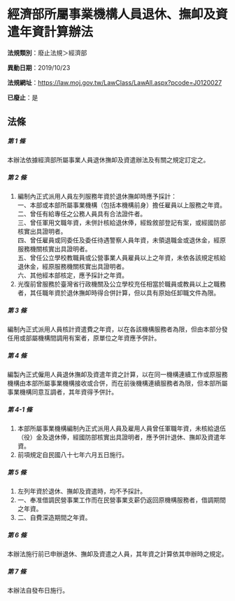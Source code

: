 # 經濟部所屬事業機構人員退休、撫卹及資遣年資計算辦法

**法規類別**：廢止法規＞經濟部

**異動日期**：2019/10/23  

**法規網址**：https://law.moj.gov.tw/LawClass/LawAll.aspx?pcode=J0120027

**已廢止**：是



## 法條
##### 第 1 條
本辦法依據經濟部所屬事業人員退休撫卹及資遣辦法及有關之規定訂定之。

##### 第 2 條
1. 編制內正式派用人員左列服務年資於退休撫卹時應予採計：  
一、本部或本部所屬事業機構（包括本機構前身）擔任雇員以上服務之年資。  
二、曾任有給專任之公務人員具有合法證件者。  
三、曾任軍用文職年資，未併計核給退休俸，經銓敘部登記有案，或經國防部核實出具證明者。  
四、曾任雇員或同委任及委任待遇警察人員年資，未領退職金或退休金，經原服務機關核實出具證明者。  
五、曾任公立學校教職員或公營事業人員雇員以上之年資，未依各該規定核給退休金，經原服務機關核實出具證明者。  
六、其他經本部核定，應予採計之年資。
1. 光復前曾服務於臺灣省行政機關及公立學校充任相當於職員或教員以上之職務者，其任職年資於退休撫卹時得合併計算，但以具有原始任卸職文件為限。

##### 第 3 條
編制內正式派用人員核計資遣費之年資，以在各該機構服務者為限，但由本部分發任用或部屬機構間調用有案者，原單位之年資應予併計。

##### 第 4 條
編製內正式僱用人員退休撫卹及資遣年資之計算，以在同一機構連續工作或原服務機構由本部所屬事業機構接收或合併，而在前後機構連續服務者為限，但本部所屬事業機構同意互調者，其年資得予併計。

##### 第 4-1 條
1. 本部所屬事業機構編制內正式派用人員及雇用人員曾任軍職年資，未核給退伍（役）金及退休俸，經國防部核實出具證明者，應予併計退休、撫卹及資遣年資。
1. 前項規定自民國八十七年六月五日施行。

##### 第 5 條
1. 左列年資於退休、撫卹及資遣時，均不予採計。
1. 一、奉准借調民營事業工作而在民營事業支薪仍返回原機構服務者，借調期間之年資。
1. 二、自費深造期間之年資。

##### 第 6 條
本辦法施行前已申辦退休、撫卹及資遣之人員，其年資之計算依其申辦時之規定。

##### 第 7 條
本辦法自發布日施行。


